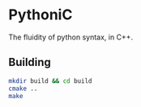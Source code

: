 # PythoniC

The fluidity of python syntax, in C++.

## Building

```bash
mkdir build && cd build
cmake ..
make
```